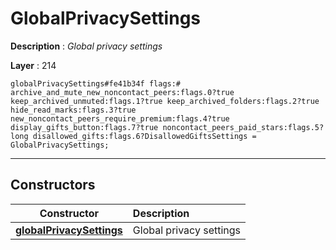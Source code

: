 # GlobalPrivacySettings

**Description** : *Global privacy settings*

**Layer** : 214

```tl
globalPrivacySettings#fe41b34f flags:# archive_and_mute_new_noncontact_peers:flags.0?true keep_archived_unmuted:flags.1?true keep_archived_folders:flags.2?true hide_read_marks:flags.3?true new_noncontact_peers_require_premium:flags.4?true display_gifts_button:flags.7?true noncontact_peers_paid_stars:flags.5?long disallowed_gifts:flags.6?DisallowedGiftsSettings = GlobalPrivacySettings;
```

---

## Constructors

| Constructor | Description |
| :---: | :--- |
| [**globalPrivacySettings**](constructor/globalPrivacySettings) | Global privacy settings |